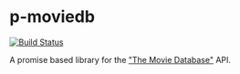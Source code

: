 # p-moviedb

[![Build Status](https://travis-ci.org/sydev/p-moviedb.svg?branch=master)](https://travis-ci.org/sydev/p-moviedb)

A promise based library for the ["The Movie Database"](https://themoviedb.org) API.
